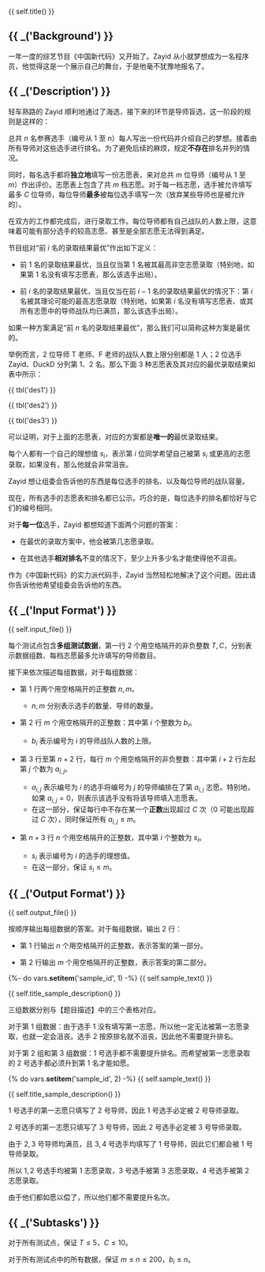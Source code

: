 {{ self.title() }}

## {{ _('Background') }}

一年一度的综艺节目《中国新代码》又开始了。Zayid 从小就梦想成为一名程序员，他觉得这是一个展示自己的舞台，于是他毫不犹豫地报名了。

## {{ _('Description') }}

轻车熟路的 Zayid 顺利地通过了海选，接下来的环节是导师盲选，这一阶段的规则是这样的：

总共 $n$ 名参赛选手（编号从 $1$ 至 $n$）每人写出一份代码并介绍自己的梦想。接着由所有导师对这些选手进行排名。为了避免后续的麻烦，规定**不存在**排名并列的情况。

同时，每名选手都将**独立地**填写一份志愿表，来对总共 $m$ 位导师（编号从 $1$ 至 $m$）作出评价。志愿表上包含了共 $m$ 档志愿。对于每一档志愿，选手被允许填写最多 $C$ 位导师，每位导师**最多**被每位选手填写一次（放弃某些导师也是被允许的）。

在双方的工作都完成后，进行录取工作。每位导师都有自己战队的人数上限，这意味着可能有部分选手的较高志愿、甚至是全部志愿无法得到满足。

节目组对“前 $i$ 名的录取结果最优”作出如下定义：

* 前 $1$ 名的录取结果最优，当且仅当第 $1$ 名被其最高非空志愿录取（特别地，如果第 $1$ 名没有填写志愿表，那么该选手出局）。

* 前 $i$ 名的录取结果最优，当且仅当在前 $i-1$ 名的录取结果最优的情况下：第 $i$ 名被其理论可能的最高志愿录取（特别地，如果第 $i$ 名没有填写志愿表、或其所有志愿中的导师战队均已满员，那么该选手出局）。

如果一种方案满足“前 $n$ 名的录取结果最优”，那么我们可以简称这种方案是最优的。

举例而言，$2$ 位导师 T 老师、F 老师的战队人数上限分别都是 $1$ 人；$2$ 位选手 Zayid、DuckD 分列第 $1$、$2$ 名。那么下面 $3$ 种志愿表及其对应的最优录取结果如表中所示：

{{ tbl('des1') }}

{{ tbl('des2') }}

{{ tbl('des3') }}

可以证明，对于上面的志愿表，对应的方案都是**唯一的**最优录取结果。

每个人都有一个自己的理想值 $s_i$，表示第 $i$ 位同学希望自己被第 $s_i$ 或更高的志愿录取，如果没有，那么他就会非常沮丧。

Zayid 想让组委会告诉他的东西是每位选手的排名、以及每位导师的战队容量。

现在，所有选手的志愿表和排名都已公示。巧合的是，每位选手的排名都恰好与它们的编号相同。

对于**每一位**选手，Zayid 都想知道下面两个问题的答案：

* 在最优的录取方案中，他会被第几志愿录取。

* 在其他选手**相对排名**不变的情况下，至少上升多少名才能使得他不沮丧。

作为《中国新代码》的实力派代码手，Zayid 当然轻松地解决了这个问题。因此请你告诉他他希望组委会告诉他的东西。

## {{ _('Input Format') }}

{{ self.input_file() }}

每个测试点包含**多组测试数据**，第一行 $2$ 个用空格隔开的非负整数 $T,C$，分别表示数据组数、每档志愿最多允许填写的导师数目。

接下来依次描述每组数据，对于每组数据：

* 第 $1$ 行两个用空格隔开的正整数 $n,m$。
	* $n,m$ 分别表示选手的数量、导师的数量。

* 第 $2$ 行 $m$ 个用空格隔开的正整数：其中第 $i$ 个整数为 $b_i$。
	* $b_i$ 表示编号为 $i$ 的导师战队人数的上限。

* 第 $3$ 行至第 $n+2$ 行，每行 $m$ 个用空格隔开的非负整数：其中第 $i+2$ 行左起第 $j$ 个数为 $a_{i,j}$。
	* $a_{i,j}$ 表示编号为 $i$ 的选手将编号为 $j$ 的导师编排在了第 $a_{i,j}$ 志愿。特别地，如果 $a_{i,j}=0$，则表示该选手没有将该导师填入志愿表。
	* 在这一部分，保证每行中不存在某一个**正数**出现超过 $C$ 次（$0$ 可能出现超过 $C$ 次），同时保证所有 $a_{i,j}\leq m$。

* 第 $n+3$ 行 $n$ 个用空格隔开的正整数，其中第 $i$ 个整数为 $s_i$。
	* $s_i$ 表示编号为 $i$ 的选手的理想值。
	* 在这一部分，保证 $s_i\leq m$。


## {{ _('Output Format') }}

{{ self.output_file() }}

按顺序输出每组数据的答案。对于每组数据，输出 $2$ 行：

* 第 $1$ 行输出 $n$ 个用空格隔开的正整数，表示答案的第一部分。

* 第 $2$ 行输出 $m$ 个用空格隔开的正整数，表示答案的第二部分。

{%- do vars.__setitem__('sample_id', 1) -%}
{{ self.sample_text() }}

{{ self.title_sample_description() }}

三组数据分别与【题目描述】中的三个表格对应。

对于第 $1$ 组数据：由于选手 $1$ 没有填写第一志愿，所以他一定无法被第一志愿录取，也就一定会沮丧。选手 $2$ 按原排名就不沮丧，因此他不需要提升排名。

对于第 $2$ 组和第 $3$ 组数据：$1$ 号选手都不需要提升排名。而希望被第一志愿录取的 $2$ 号选手都必须升到第 $1$ 名才能如愿。

{% do vars.__setitem__('sample_id', 2) -%}
{{ self.sample_text() }}

{{ self.title_sample_description() }}

$1$ 号选手的第一志愿只填写了 $2$ 号导师，因此 $1$ 号选手必定被 $2$ 号导师录取。

$2$ 号选手的第一志愿只填写了 $3$ 号导师，因此 $2$ 号选手必定被 $3$ 号导师录取。

由于 $2,3$ 号导师均满员，且 $3,4$ 号选手均填写了 $1$ 号导师，因此它们都会被 $1$ 号导师录取。

所以 $1,2$ 号选手均被第 $1$ 志愿录取，$3$ 号选手被第 $3$ 志愿录取，$4$ 号选手被第 $2$ 志愿录取。

由于他们都如愿以偿了，所以他们都不需要提升名次。


## {{ _('Subtasks') }}

对于所有测试点，保证 $T\leq 5$，$C\leq 10$。

对于所有测试点中的所有数据，保证 $m\leq n\leq 200$，$b_i\leq n$。

